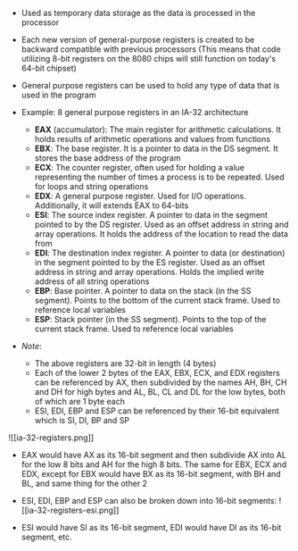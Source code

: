 - Used as temporary data storage as the data is processed in the processor
- Each new version of general-purpose registers is created to be backward compatible with previous processors (This means that code utilizing 8-bit registers on the 8080 chips will still function on today's 64-bit chipset)

- General purpose registers can be used to hold any type of data that is used in the program

- Example: 8 general purpose registers in an IA-32 architecture 
	- **EAX** (accumulator): The main register for arithmetic calculations. It holds results of arithmetic operations and values from functions
	- **EBX**: The base register. It is a pointer to data in the DS segment. It stores the base address of the program
	- **ECX**: The counter register, often used for holding a value representing the number of times a process is to be repeated. Used for loops and string operations
	- **EDX**: A general purpose register. Used for I/O operations. Additionally, it will extends EAX to 64-bits
	- **ESI**: The source index register. A pointer to data in the segment pointed to by the DS register. Used as an offset address in string and array operations. It holds the address of the location to read the data from
	- **EDI**: The destination index register. A pointer to data (or destination) in the segment pointed to by the ES register. Used as an offset address in string and array operations. Holds the implied write address of all string operations
	- **EBP**: Base pointer. A pointer to data on the stack (in the SS segment). Points to the bottom of the current stack frame. Used to reference local variables
	- **ESP**: Stack pointer (in the SS segment). Points to the top of the current stack frame. Used to reference local variables

- *Note*: 
	- The above registers are 32-bit in length (4 bytes)
	- Each of the lower 2 bytes of the EAX, EBX, ECX, and EDX registers can be referenced by AX, then subdivided by the names AH, BH, CH and DH for high bytes and AL, BL, CL and DL for the low bytes, both of which are 1 byte each
	- ESI, EDI, EBP and ESP can be referenced by their 16-bit equivalent which is SI, DI, BP and SP

![[ia-32-registers.png]]

- EAX would have AX as its 16-bit segment and then subdivide AX into AL for the low 8 bits and AH for the high 8 bits. The same for EBX, ECX and EDX, except for EBX would have BX as its 16-bit segment, with BH and BL, and same thing for the other 2

- ESI, EDI, EBP and ESP can also be broken down into 16-bit segments:
![[ia-32-registers-esi.png]]

- ESI would have SI as its 16-bit segment, EDI would have DI as its 16-bit segment, etc.
